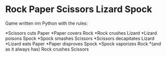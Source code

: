 # Rock Paper Scissors Lizard Spock

Game written inn Python with the rules: 

*Scissors cuts Paper
*Paper covers Rock
*Rock crushes Lizard
*Lizard poisons Spock
*Spock smashes Scissors
*Scissors decapitates Lizard
*Lizard eats Paper
*Paper disproves Spock
*Spock vaporizes Rock
*(and as it always has) Rock crushes Scissors
